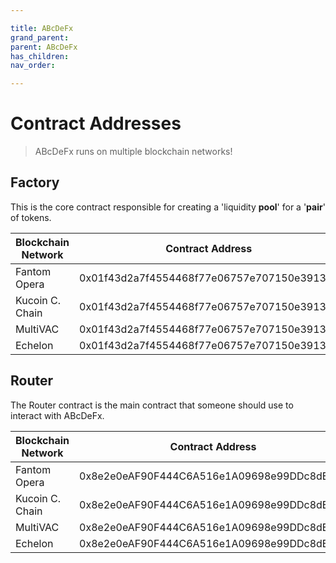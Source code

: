 ```yaml
---

title: ABcDeFx
grand_parent:
parent: ABcDeFx
has_children:
nav_order:

---
```


# Contract Addresses
> ABcDeFx runs on multiple blockchain networks!

## Factory
This is the core contract responsible for creating a 'liquidity **pool**' for a '**pair**' of tokens.

Blockchain Network | Contract Address
------------------ | ----------------
Fantom Opera       | 0x01f43d2a7f4554468f77e06757e707150e39130c
Kucoin C. Chain    | 0x01f43d2a7f4554468f77e06757e707150e39130c
MultiVAC           | 0x01f43d2a7f4554468f77e06757e707150e39130c
Echelon            | 0x01f43d2a7f4554468f77e06757e707150e39130c

## Router
The Router contract is the main contract that someone should use to interact with ABcDeFx.

Blockchain Network | Contract Address
------------------ | ----------------
Fantom Opera       | 0x8e2e0eAF90F444C6A516e1A09698e99DDc8dE57d
Kucoin C. Chain    | 0x8e2e0eAF90F444C6A516e1A09698e99DDc8dE57d
MultiVAC           | 0x8e2e0eAF90F444C6A516e1A09698e99DDc8dE57d
Echelon            | 0x8e2e0eAF90F444C6A516e1A09698e99DDc8dE57d